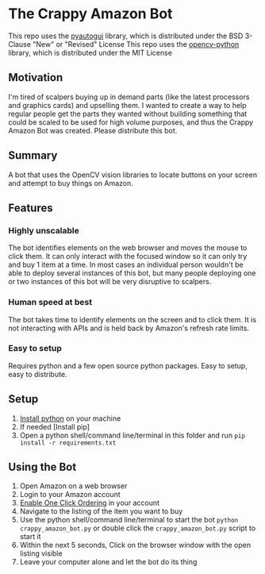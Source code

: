 # The Crappy Amazon Bot

This repo uses the [pyautogui](https://github.com/asweigart/pyautogui) library, which is distributed under the BSD 3-Clause "New" or "Revised" License
This repo uses the [opencv-python](https://github.com/asweigart/pyautogui) library, which is distributed under the MIT License

## Motivation

I'm tired of scalpers buying up in demand parts (like the latest processors and graphics cards) and upselling them. I wanted to create a way to help regular people get the parts they wanted without building something that could be scaled to be used for high volume purposes, and thus the Crappy Amazon Bot was created. Please distribute this bot.

## Summary
A bot that uses the OpenCV vision libraries to locate buttons on your screen and attempt to buy things on Amazon. 

## Features

### Highly unscalable

The bot identifies elements on the web browser and moves the mouse to click them. It can only interact with the focused window so it can only try and buy 1 item at a time. In most cases an individual person wouldn't be able to deploy several instances of this bot, but many people deploying one or two instances of this bot will be very disruptive to scalpers.

### Human speed at best

The bot takes time to identify elements on the screen and to click them. It is not interacting with APIs and is held back by Amazon's refresh rate limits.

### Easy to setup

Requires python and a few open source python packages. Easy to setup, easy to distribute. 

## Setup

1. [Install python](https://wiki.python.org/moin/BeginnersGuide/Download) on your machine
2. If needed [Install pip]
3. Open a python shell/command line/terminal in this folder and run `pip install -r requirements.txt`

## Using the Bot

1. Open Amazon on a web browser
2. Login to your Amazon account 
3. [Enable One Click Ordering](https://www.amazon.com/gp/help/customer/display.html?nodeId=201889620) in your account
4. Navigate to the listing of the item you want to buy
5. Use the python shell/command line/terminal to start the bot `python crappy_amazon_bot.py` or double click the `crappy_amazon_bot.py` script to start it
6. Within the next 5 seconds, Click on the browser window with the open listing visible
7. Leave your computer alone and let the bot do its thing
